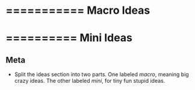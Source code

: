 ===========
Macro Ideas
===========

==========
Mini Ideas
==========

Meta
----

+ Split the ideas section into two parts. One labeled *macro*, meaning big crazy ideas. The other labeled *mini*, for tiny fun stupid ideas.